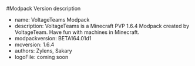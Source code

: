 #Modpack Version description

* name: VoltageTeams Modpack
* description: VoltageTeams is a Minecraft PVP 1.6.4 Modpack created by VoltageTeam. Have fun with machines in Minecraft.
* modpackversion: BETA164.01d1
* mcversion: 1.6.4
* authors: Zylens, Sakary
* logoFile: coming soon
